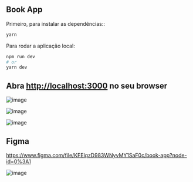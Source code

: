 ## Book App


Primeiro, para instalar as dependências::

```bash
yarn
```

Para rodar a aplicação local:

```bash
npm run dev
# or
yarn dev
```



## Abra [http://localhost:3000](http://localhost:3000) no seu browser

![image](https://user-images.githubusercontent.com/3511851/127691817-855e110f-a8cb-46e1-a93d-cd0424130985.png)

![image](https://user-images.githubusercontent.com/3511851/127692367-7520e59e-da4f-45a3-9d02-b9b7d986a0f3.png)

![image](https://user-images.githubusercontent.com/3511851/127692079-84694fcc-9c61-42d3-ab2e-b74e55d5f8f7.png)

## Figma

https://www.figma.com/file/KFElqzD983WNyvMY1SaF0c/book-app?node-id=0%3A1

![image](https://user-images.githubusercontent.com/3511851/127693005-84a8659d-1f5a-40ec-81a2-b882d2cfe48c.png)

